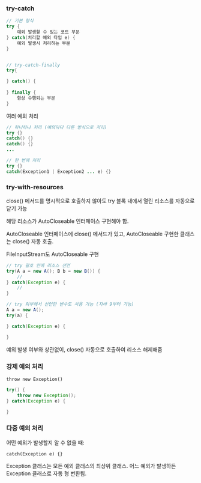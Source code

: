 ### try-catch

```java
// 기본 형식
try {
    예외 발생할 수 있는 코드 부분
} catch(처리할 예외 타입 e) {
    예외 발생시 처리하는 부분
}


// try-catch-finally
try{

} catch() {
    
} finally {
    항상 수행되는 부분
}
```

여러 예외 처리
```java
// 하나하나 처리 (예외마다 다른 방식으로 처리)
try {}
catch() {}
catch() {}
...

// 한 번에 처리
try {}
catch(Exception1 | Exception2 ... e) {}
```

### try-with-resources

close() 메서드를 명시적으로 호출하지 않아도 try 블록 내에서 열린 리소스를 자동으로 닫기 가능

해당 리소스가 AutoCloseable 인터페이스 구현해야 함. 

AutoCloseable 인터페이스에 close() 메서드가 있고, AutoCloseable 구현한 클래스는 close() 자동 호출.

FileInputStream도 AutoCloseable 구현

```java
// try 괄호 안에 리소스 선언
try(A a = new A(); B b = new B()) {
    //
} catch(Exception e) {
    //
}

// try 외부에서 선언한 변수도 사용 가능 (자바 9부터 가능)
A a = new A();
try(a) {

} catch(Exception e) {

}
```
예외 발생 여부와 상관없이, close() 자동으로 호출하여 리소스 해제해줌


### 강제 예외 처리

`throw new Exception()`

```java
try() {
    throw new Exception();
} catch(Exception e) {

}
```

### 다중 예외 처리

어떤 예외가 발생할지 알 수 없을 때:

`catch(Exception e) {}`

Exception 클래스는 모든 예외 클래스의 최상위 클래스. 어느 예외가 발생하든 Exception 클래스로 자동 형 변환됨.